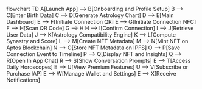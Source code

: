 flowchart TD
A[Launch App] --> B[Onboarding and Profile Setup]
B --> C[Enter Birth Data]
C --> D[Generate Astrology Chart]
D --> E[Main Dashboard]
E --> F[Initiate Connection QR]
E --> G[Initiate Connection NFC]
F --> H[Scan QR Code]
G --> H
H --> I[Confirm Connection]
I --> J[Retrieve User Data]
J --> K[Astrology Compatibility Engine]
K --> L[Compute Synastry and Score]
L --> M[Create NFT Metadata]
M --> N[Mint NFT on Aptos Blockchain]
N --> O[Store NFT Metadata on IPFS]
O --> P[Save Connection Event to Timeline]
P --> Q[Display NFT and Insights]
Q --> R[Open In App Chat]
R --> S[Show Conversation Prompts]
E --> T[Access Daily Horoscopes]
E --> U[View Premium Features]
U --> V[Subscribe or Purchase IAP]
E --> W[Manage Wallet and Settings]
E --> X[Receive Notifications]
